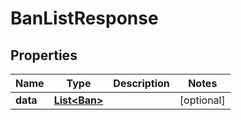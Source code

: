 # BanListResponse

## Properties
Name | Type | Description | Notes
------------ | ------------- | ------------- | -------------
**data** | [**List&lt;Ban&gt;**](Ban.md) |  |  [optional]
